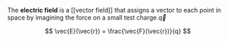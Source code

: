 The **electric field** is a [[vector field]] that assigns a vector to each point in space by imagining the force on a small test charge $\vec{q}$

$$
\vec{E}(\vec{r}) = \frac{\vec{F}(\vec{r})}{q}
$$